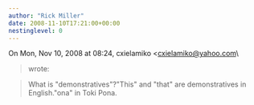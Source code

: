 ```yaml
---
author: "Rick Miller"
date: 2008-11-10T17:21:00+00:00
nestinglevel: 0
---
```

On Mon, Nov 10, 2008 at 08:24, cxielamiko <[cxielamiko@yahoo.com](mailto://cxielamiko@yahoo.com)\
> wrote:

> What is "demonstratives"?"This" and "that" are demonstratives in English."ona" in Toki Pona.